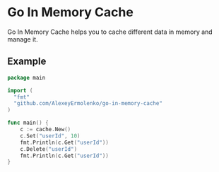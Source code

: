 Go In Memory Cache
================================

Go In Memory Cache helps you to cache different data in memory and manage it.

## Example

```go
package main

import (
  "fmt"
  "github.com/AlexeyErmolenko/go-in-memory-cache"
)

func main() {
    c := cache.New()
    c.Set("userId", 10)
    fmt.Println(c.Get("userId"))
    c.Delete("userId")
    fmt.Println(c.Get("userId"))
}

```